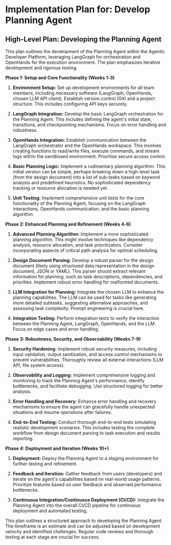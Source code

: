 # Implementation Plan for: Develop Planning Agent

## High-Level Plan: Developing the Planning Agent

This plan outlines the development of the Planning Agent within the Agentic Developer Platform, leveraging LangGraph for orchestration and OpenHands for the execution environment.  The plan emphasizes iterative development and rigorous testing.

**Phase 1: Setup and Core Functionality (Weeks 1-3)**

1. **Environment Setup:**  Set up development environments for all team members, including necessary software (LangGraph, OpenHands, chosen LLM API client).  Establish version control (Git) and a project structure.  This includes configuring API keys securely.

2. **LangGraph Integration:** Develop the basic LangGraph orchestration for the Planning Agent.  This includes defining the agent's initial state, transitions, and checkpointing mechanisms.  Focus on error handling and robustness.

3. **OpenHands Integration:**  Establish communication between the LangGraph orchestrator and the OpenHands workspace. This involves creating functions to read/write files, execute commands, and stream logs within the sandboxed environment.  Prioritize secure access control.

4. **Basic Planning Logic:** Implement a rudimentary planning algorithm. This initial version can be simple, perhaps breaking down a high-level task (from the design document) into a list of sub-tasks based on keyword analysis and predefined heuristics.  No sophisticated dependency tracking or resource allocation is needed yet.

5. **Unit Testing:** Implement comprehensive unit tests for the core functionality of the Planning Agent, focusing on the LangGraph interactions, OpenHands communication, and the basic planning algorithm.


**Phase 2: Enhanced Planning and Refinement (Weeks 4-6)**

1. **Advanced Planning Algorithm:**  Implement a more sophisticated planning algorithm. This might involve techniques like dependency analysis, resource allocation, and task prioritization. Consider incorporating aspects of critical path analysis for optimal scheduling.

2. **Design Document Parsing:** Develop a robust parser for the design document (likely using structured data representation in the design document, JSON or YAML).  This parser should extract relevant information for planning, such as task descriptions, dependencies, and priorities.  Implement robust error handling for malformed documents.

3. **LLM Integration for Planning:** Integrate the chosen LLM to enhance the planning capabilities.  The LLM can be used for tasks like generating more detailed subtasks, suggesting alternative approaches, and assessing task complexity.  Prompt engineering is crucial here.

4. **Integration Testing:** Perform integration tests to verify the interaction between the Planning Agent, LangGraph, OpenHands, and the LLM.  Focus on edge cases and error handling.


**Phase 3:  Robustness, Security, and Observability (Weeks 7-9)**

1. **Security Hardening:** Implement robust security measures, including input validation, output sanitization, and access control mechanisms to prevent vulnerabilities.  Thoroughly review all external interactions (LLM API, file system access).

2. **Observability and Logging:** Implement comprehensive logging and monitoring to track the Planning Agent's performance, identify bottlenecks, and facilitate debugging. Use structured logging for better analysis.

3. **Error Handling and Recovery:** Enhance error handling and recovery mechanisms to ensure the agent can gracefully handle unexpected situations and resume operations after failures.

4. **End-to-End Testing:** Conduct thorough end-to-end tests simulating realistic development scenarios.  This includes testing the complete workflow from design document parsing to task execution and results reporting.


**Phase 4: Deployment and Iteration (Weeks 10+)**

1. **Deployment:** Deploy the Planning Agent to a staging environment for further testing and refinement.

2. **Feedback and Iteration:** Gather feedback from users (developers) and iterate on the agent's capabilities based on real-world usage patterns.  Prioritize features based on user feedback and observed performance bottlenecks.

3. **Continuous Integration/Continuous Deployment (CI/CD):** Integrate the Planning Agent into the overall CI/CD pipeline for continuous deployment and automated testing.

This plan outlines a structured approach to developing the Planning Agent. The timeframe is an estimate and can be adjusted based on development velocity and identified challenges.  Regular code reviews and thorough testing at each stage are crucial for success.
